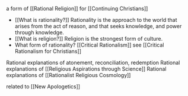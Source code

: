 a form of [[Rational Religion]]
for [[Continuing Christians]]

- [[What is rationality?]] Rationality is the approach to the world that arises from the act of reason, and that seeks knowledge, and power through knowledge.
- [[What is religion?]] Religion is the strongest form of culture.
- What form of rationality? [[Critical Rationalism]] see [[Critical Rationalism for Christians]]

Rational explanations of atonement, reconciliation, redemption
Rational explanations of [[Religious Aspirations through Science]]
Rational explanations of [[Rationalist Religious Cosmology]]

related to [[New Apologetics]]

